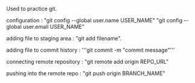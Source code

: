 Used to practice git.

configuration : "git config --global user.name USER_NAME"
"git config --global user.email USER_NAME"

adding file to staging area : "git add filename".

adding file to commit history : '''git commit -m "commit message"'''

connecting remote repository : "git remote add origin REPO_URL"

pushing into the remote repo : "git push origin BRANCH_NAME"
